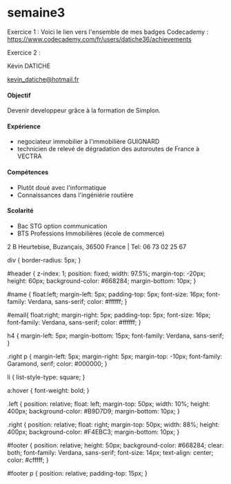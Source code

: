 # semaine3

Exercice 1 :
Voici le lien vers l'ensemble de mes badges Codecademy : https://www.codecademy.com/fr/users/datiche36/achievements  


Exercice 2 :  
<!DOCTYPE html>
<html>
	<head>
		<link type="text/css" rel="stylesheet" href="stylesheet.css"/>
		<title></title>
	</head>
	<body>
		<div id="header">
			<p id="name">Kévin DATICHE</p>
			<a href="mailto:you@yourdomain.com"><p id="email">kevin_datiche@hotmail.fr</p></a>
		</div>
		<div class="left"></div>
		<div class="right">
			<h4>Objectif</h4>
			<p>Devenir developpeur grâce à la formation de Simplon.</p>
			<h4>Expérience</h4>
			<ul>
				<li>negociateur immobilier à l'immobilière GUIGNARD</li>
				<li>technicien de relevé de dégradation des autoroutes de France à VECTRA</li>
			</ul>
			<h4>Compétences</h4>
			<ul>
			    <li>Plutôt doué avec l'informatique</li>
			    <li>Connaissances dans l'ingéniérie routière</li>
			</ul>
			<h4>Scolarité</h4>
			<ul>
			    <li>Bac STG option communication</li>
				<li>BTS Professions Immobilières (école de commerce)</li>
			</ul>
		</div>
		<div id="footer">
			<p>2 B Heurtebise, Buzançais, 36500 France | Tel: 06 73 02 25 67</p>
		</div>
	</body>
</html>  

div {
	border-radius: 5px;
}

#header {
	z-index: 1;
	position: fixed;
	width: 97.5%;
	margin-top: -20px;
	height: 60px;
	background-color: #668284;
	margin-bottom: 10px;
}

#name {
	float:left;
	margin-left: 5px;
	padding-top: 5px;
	font-size: 16px;
	font-family: Verdana, sans-serif;
	color: #ffffff;
}

#email{
	float:right;
	margin-right: 5px;
	padding-top: 5px;
	font-size: 16px;
	font-family: Verdana, sans-serif;
	color: #ffffff;
}

h4 {
	margin-left: 5px;
	margin-bottom: 15px;
	font-family: Verdana, sans-serif;
}

.right p {
	margin-left: 5px;
	margin-right: 5px;
	margin-top: -10px;
	font-family: Garamond, serif;
	color: #000000;
}

li {
	list-style-type: square;
}

a:hover {
	font-weight: bold;
}

.left {
	position: relative;
	float: left;
	margin-top: 50px;
	width: 10%;
	height: 400px;
	background-color: #B9D7D9;
	margin-bottom: 10px;
}

.right {
	position: relative;
	float: right;
	margin-top: 50px;
	width: 88%;
	height: 400px;
	background-color: #F4EBC3;
	margin-bottom: 10px;
}

#footer {
	position: relative;
	height: 50px;
	background-color: #668284;
	clear: both;
	font-family: Verdana, sans-serif;
	font-size: 14px;
	text-align: center;
	color: #cfffff;
}

#footer p {
	position: relative;
	padding-top: 15px;
}

